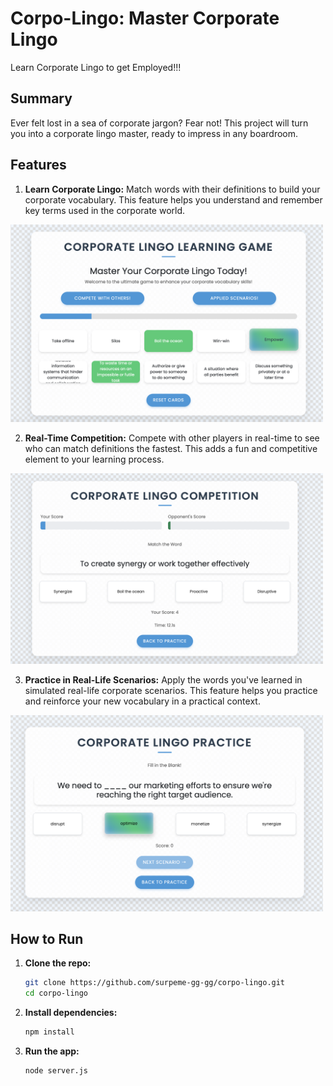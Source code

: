 # Corpo-Lingo: Master Corporate Lingo

Learn Corporate Lingo to get Employed!!!

## Summary

Ever felt lost in a sea of corporate jargon? Fear not! This project will turn you into a corporate lingo master, ready to impress in any boardroom.

## Features

1. **Learn Corporate Lingo:**
   Match words with their definitions to build your corporate vocabulary. This feature helps you understand and remember key terms used in the corporate world.

<img src="resources/home.png" alt="Home page" width="500"/>

2. **Real-Time Competition:**
   Compete with other players in real-time to see who can match definitions the fastest. This adds a fun and competitive element to your learning process.

<img src="resources/compete.png" alt="Compete with others" width="500"/>

3. **Practice in Real-Life Scenarios:**
   Apply the words you've learned in simulated real-life corporate scenarios. This feature helps you practice and reinforce your new vocabulary in a practical context.

<img src="resources/llm.png" alt="Practice in real life scenarios" width="500"/>

## How to Run

1. **Clone the repo:**

   ```sh
   git clone https://github.com/surpeme-gg-gg/corpo-lingo.git
   cd corpo-lingo
   ```

2. **Install dependencies:**

   ```sh
   npm install
   ```

3. **Run the app:**
   ```sh
   node server.js
   ```
